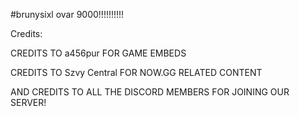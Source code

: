 #brunysixl ovar 9000!!!!!!!!!!

Credits:

CREDITS TO a456pur FOR GAME EMBEDS

CREDITS TO Szvy Central FOR NOW.GG RELATED CONTENT

AND CREDITS TO ALL THE DISCORD MEMBERS FOR JOINING OUR SERVER!
